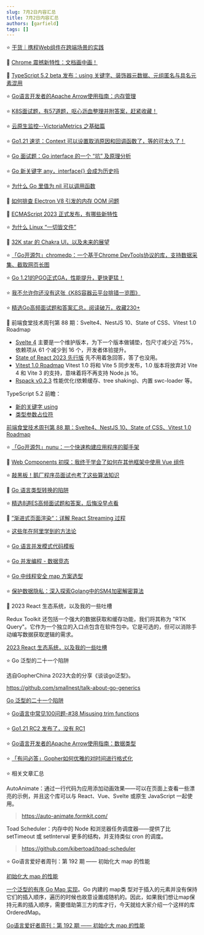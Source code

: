 ```yaml
---
slug: 7月2日内容汇总
title: 7月2日内容汇总
authors: [garfield]
tags: []
---
```


⭐️ [干货｜携程Web组件在跨端场景的实践](https://mp.weixin.qq.com/s/tM5vjf98TuKrPcncN4cj4A)

📒 [Chrome 震撼新特性：文档画中画！](https://mp.weixin.qq.com/s/GAytI88w69p7zXHFqDtgeg)

📒 [TypeScript 5.2 beta 发布：using 关键字、装饰器元数据、元组匿名与具名元素混用](https://mp.weixin.qq.com/s/CcNuCITp46MEJzqwY2qRhw)

⭐️ [Go语言开发者的Apache Arrow使用指南：内存管理](https://mp.weixin.qq.com/s/JWg8yW_lDiZQCk6bKZ5TeA)

⭐️ [K8S面试题，有57道题，呕心沥血整理并附答案，赶紧收藏！](https://mp.weixin.qq.com/s/y87y_KIGz8vn2OgLXZvDOw)

⭐️ [云原生监控--VictoriaMetrics 之基础篇](https://mp.weixin.qq.com/s/Ip3pzZkcEuZftELjPpdAIw)

⭐️ [Go1.21 速览：Context 可以设置取消原因和回调函数了，等的可太久了！](https://juejin.cn/post/7249913673216966714)

⭐️ [Go 面试题：Go interface 的一个 “坑” 及原理分析](https://juejin.cn/post/6960888943273312263)

⭐️ [Go 新关键字 any，interface{} 会成为历史吗](https://juejin.cn/post/7044752798784684063)

⭐️ [为什么 Go 里值为 nil 可以调用函数](https://juejin.cn/post/7046234652968747022)

📒 [如何排查 Electron V8 引发的内存 OOM 问题](https://mp.weixin.qq.com/s/w49Q1bp2DAHE84cyCf8toA)

📒 [ECMAScript 2023 正式发布，有哪些新特性](https://mp.weixin.qq.com/s/5WWk553PPNzeekHQSRHn5w)

⭐️ [为什么 Linux “一切皆文件”](https://mp.weixin.qq.com/s/j3hwHXVH8ONd955gSURHFg)

📒 [32K star 的 Chakra UI，以及未来的展望](https://mp.weixin.qq.com/s/8VwrqeF3rSq7SKh5b10CLA)

⭐️ [「Go开源包」chromedp：一个基于Chrome DevTools协议的库，支持数据采集、截取网页长图](https://mp.weixin.qq.com/s/rGPsEt-XDOayDWwLGxvcsw)

⭐️ [Go 1.21的PGO正式GA，性能提升，更快更猛！](https://mp.weixin.qq.com/s/nDQR-NfhJaIwrsYaxgYtbg)

⭐️ [我不允许你还没有这张《K8S容器云平台排错一览图》](https://mp.weixin.qq.com/s/lk5scDnUD0fJaEffokueYA)

⭐️ [精选Go高频面试题和答案汇总，阅读破万，收藏230+](https://juejin.cn/post/7248995705291866169)

📒 前端食堂技术周刊第 88 期：Svelte4、NestJS 10、State of CSS、Vitest 1.0 Roadmap

- [Svelte 4](https://svelte.dev/blog/svelte-4) 主要是一个维护版本，为下一个版本做铺垫，包尺寸减少近 75%，依赖项从 61 个减少到 16 个，开发者体验提升。
- [State of React 2023 先行版](https://survey.devographics.com/en-US/survey/state-of-react/2023) 先不用着急回答，答了也没用。
- [Vitest 1.0 Roadmap](https://github.com/vitest-dev/vitest/issues/3596) Vitest 1.0 将和 Vite 5 同步发布，1.0 版本将放弃对 Vite 4 和 Vite 3 的支持，意味着将不再支持 Node.js 16。
- [Rspack v0.2.3](https://github.com/web-infra-dev/rspack/releases/tag/0.2.3) 性能优化(依赖缓存、tree shaking)、内置 swc-loader 等。

TypeScript 5.2 前瞻：

- [新的关键字 using](https://www.totaltypescript.com/typescript-5-2-new-keyword-using)
- [类型参数占位符](https://www.totaltypescript.com/type-argument-placeholders-typescript-5-2-most-discussed-feature)

[前端食堂技术周刊第 88 期：Svelte4、NestJS 10、State of CSS、Vitest 1.0 Roadmap](https://juejin.cn/post/7248967382961815613)

⭐️ [「Go开源包」nunu：一个快速构建应用程序的脚手架](https://juejin.cn/post/7248951438742339639)

📒 [Web Components 初探：我终于学会了如何在其他框架中使用 Vue 组件](https://juejin.cn/post/7248906639705030717)

⭐️ [敲黑板！鹅厂程序员面试也考了这些算法知识](https://mp.weixin.qq.com/s/GwXQwJUdBi1UHdh2Q8FBMw)

📒 [Go 语言类型转换的陷阱](https://mp.weixin.qq.com/s/p1n6EAid5o_knT0i0NWX_Q)

⭐️ [精选8道ES高频面试题和答案，后悔没早点看](https://juejin.cn/post/7248791708334899258)

📒 [”渐进式页面渲染“：详解 React Streaming 过程](https://juejin.cn/post/7248606482014896185)

⭐️ [这些年在阿里学到的方法论](https://mp.weixin.qq.com/s/yPRPakU1UM5iVY-1bwiHJQ)

⭐️ [Go 语言并发模式代码模板](https://mp.weixin.qq.com/s/431YMKwRjaStanqA6juePA)

⭐️ [Go 并发编程 - 数据竞态](https://mp.weixin.qq.com/s/EaZepIDHWEHRptyaZI4cGg)

⭐️ [Go 中线程安全 map 方案选型](https://mp.weixin.qq.com/s/kZH8wV2hy5ez0pJQAcxVUQ)

⭐️ [保护数据隐私：深入探索Golang中的SM4加密解密算法](https://juejin.cn/post/7248388270723039290)

📒 2023 React 生态系统，以及我的一些吐槽

Redux Toolkit 还包括一个强大的数据获取和缓存功能，我们将其称为 "RTK Query"。它作为一个独立的入口点包含在软件包中。它是可选的，但可以消除手动编写数据获取逻辑的需求。

[2023 React 生态系统，以及我的一些吐槽](https://juejin.cn/post/7248281795937959996)

⭐️ Go 泛型的二十一个陷阱

选自GopherChina 2023大会的分享《谈谈go泛型》。

https://github.com/smallnest/talk-about-go-generics

[Go 泛型的二十一个陷阱](https://mp.weixin.qq.com/s/7qutgFgPDGyjKhxb6YVB3Q)

⭐️ [Go语言中常见100问题-#38 Misusing trim functions](https://mp.weixin.qq.com/s/39S-WWKt1rYNF9OUfFSCbw)

⭐️ [Go1.21 RC2 发布了，没有 RC1](https://mp.weixin.qq.com/s/G1nPq3xWYltOooYZGF5O_A)

⭐️ [Go语言开发者的Apache Arrow使用指南：数据类型](https://mp.weixin.qq.com/s/dyQ3WBMPF2DyaI8Dlgy8Gw)

⭐️ [「有问必答」Gopher如何优雅的对时间进行格式化](https://mp.weixin.qq.com/s/cK2KMpN4vUrlDXEkTm7Mig)

⭐️ 相关文章汇总

AutoAnimate：通过一行代码为应用添加动画效果——可以在页面上查看一些漂亮的示例，并且这个库可以与 React、Vue、Svelte 或原生 JavaScript 一起使用。

> https://auto-animate.formkit.com/

Toad Scheduler：内存中的 Node 和浏览器任务调度器——提供了比 setTimeout 或 setInterval 更多的结构，并支持类似 cron 的调度。

> https://github.com/kibertoad/toad-scheduler

⭐️ Go语言爱好者周刊：第 192 期 —— 初始化大 map 的性能

[初始化大 map 的性能](https://www.dolthub.com/blog/2023-06-16-static-map-initialization-in-go/)

[一个泛型的有序 Go Map 实现](https://colobu.com/2023/06/18/a-generic-sortedmap-in-go/)。Go 内建的 map类 型对于插入的元素并没有保持它们的插入顺序，遍历的时候也故意设置成随机的。因此，如果我们想让map保持元素的插入顺序，需要借助第三方的库才行，今天就给大家介绍一个这样的库 OrderedMap。

[Go语言爱好者周刊：第 192 期 —— 初始化大 map 的性能](https://mp.weixin.qq.com/s/l_OPhbswVbWCz8CMtkUgOw)
